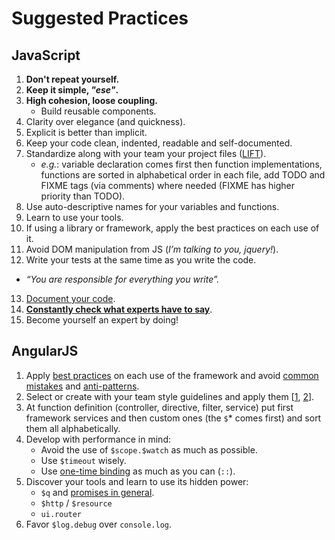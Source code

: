 # Suggested Practices


## JavaScript
1. **Don't repeat yourself.**
2. **Keep it simple, _"ese"_.**
3. **High cohesion, loose coupling.**
   * Build reusable components.
4. Clarity over elegance (and quickness).
5. Explicit is better than implicit.
6. Keep your code clean, indented, readable and self-documented.
7. Standardize along with your team your project files ([LIFT](https://github.com/johnpapa/angular-styleguide#lift)).
   * _e.g._: variable declaration comes first then function implementations, functions are sorted in alphabetical order in each file, add TODO and FIXME tags (via comments) where needed (FIXME has higher priority than TODO).
8. Use auto-descriptive names for your variables and functions.
9. Learn to use your tools.
10. If using a library or framework, apply the best practices on each use of it.
11. Avoid DOM manipulation from JS (_I’m talking to you, jquery!_).
12. Write your tests at the same time as you write the code.
   * _“You are responsible for everything you write”._
13. [Document your code](http://usejsdoc.org/).
14. **[Constantly check what experts have to say](https://github.com/bolshchikov/js-must-watch)**.
15. Become yourself an expert by doing!


## AngularJS
1. Apply [best practices](https://github.com/angular/angular.js/wiki/Best-Practices) on each use of the framework and avoid [common mistakes](https://www.airpair.com/angularjs/posts/top-10-mistakes-angularjs-developers-make) and [anti-patterns](https://github.com/angular/angular.js/wiki/Anti-Patterns).
2. Select or create with your team style guidelines and apply them [[1](https://github.com/johnpapa/angular-styleguide), [2](https://github.com/toddmotto/angularjs-styleguide)].
3. At function definition (controller, directive, filter, service) put first framework services and then custom ones (the `$`* comes first) and sort them all alphabetically.
4. Develop with performance in mind:
   * Avoid the use of `$scope.$watch` as much as possible.
   * Use `$timeout` wisely.
   * Use [one-time binding](https://docs.angularjs.org/guide/expression) as much as you can (`::`).
5. Discover your tools and learn to use its hidden power:
   * `$q` and [promises in general](http://www.dwmkerr.com/promises-in-angularjs-the-definitive-guide/).
   * `$http` / `$resource`
   * `ui.router`
6. Favor `$log.debug` over `console.log`.
